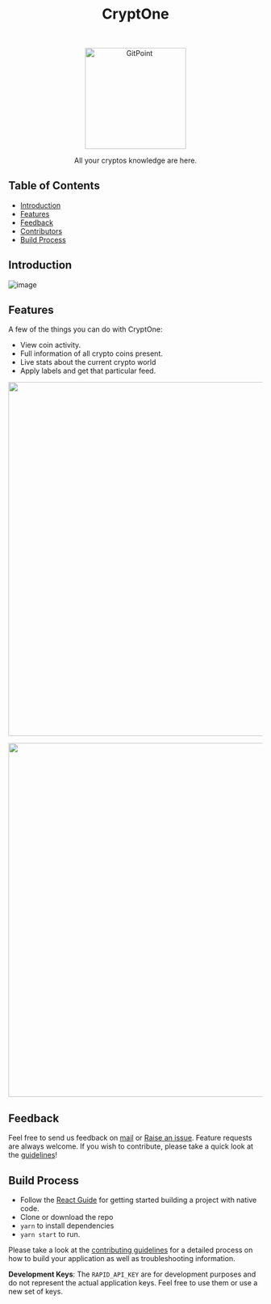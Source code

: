 <h1 align="center"> CryptOne </h1> <br>
<p align="center">
  <a target="blank" href="https://crypt-one.vercel.app/">
    <img alt="GitPoint" title="GitPoint" src="https://user-images.githubusercontent.com/86917304/204284003-c3291f07-706d-49df-98d6-9e2a37590afc.png" width="200">
  </a>
</p>

<p align="center">
  All your cryptos knowledge are here.
</p>


<!-- START doctoc generated TOC please keep comment here to allow auto update -->
<!-- DON'T EDIT THIS SECTION, INSTEAD RE-RUN doctoc TO UPDATE -->
## Table of Contents

- [Introduction](#introduction)
- [Features](#features)
- [Feedback](#feedback)
- [Contributors](#contributors)
- [Build Process](#build-process)

<!-- END doctoc generated TOC please keep comment here to allow auto update -->

## Introduction
![image](https://user-images.githubusercontent.com/86917304/204537842-7a24392d-9472-4fdf-890c-33038e3cbd0f.png)

## Features

A few of the things you can do with CryptOne:

* View coin activity.
* Full information of all crypto coins present.
* Live stats about the current crypto world
* Apply labels and get that particular feed.


<p align="center">
  <img src = "https://user-images.githubusercontent.com/86917304/204538355-2f41470a-11e5-430e-b0c1-a1eb4cd5b2f0.png" width=700>
</p>

<p align="center">
  <img src = "https://user-images.githubusercontent.com/86917304/204538452-32b7c152-f586-4c8d-a89c-1f05cae9f797.png" width=700>
</p>

## Feedback

Feel free to send us feedback on [mail](mailto:pranshujain0111@gmail.com) or [Raise an issue](https://github.com/Pranshu321/CryptOne/issues/new). Feature requests are always welcome. If you wish to contribute, please take a quick look at the [guidelines](./CONTRIBUTING.md)!

## Build Process

- Follow the [React Guide](https://facebook.github.io/react-native/docs/getting-started.html) for getting started building a project with native code.
- Clone or download the repo
- `yarn` to install dependencies
- `yarn start` to run.

Please take a look at the [contributing guidelines](./CONTRIBUTING.md) for a detailed process on how to build your application as well as troubleshooting information.

**Development Keys**: The `RAPID_API_KEY` are for development purposes and do not represent the actual application keys. Feel free to use them or use a new set of keys.
